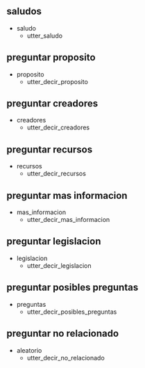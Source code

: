 ## saludos
* saludo
  - utter_saludo

## preguntar proposito
* proposito
  - utter_decir_proposito

## preguntar creadores
* creadores
  - utter_decir_creadores

## preguntar recursos
* recursos
  - utter_decir_recursos

## preguntar mas informacion
* mas_informacion
  - utter_decir_mas_informacion

## preguntar legislacion
* legislacion
  - utter_decir_legislacion

## preguntar posibles preguntas
* preguntas
  - utter_decir_posibles_preguntas

## preguntar no relacionado
* aleatorio
  - utter_decir_no_relacionado